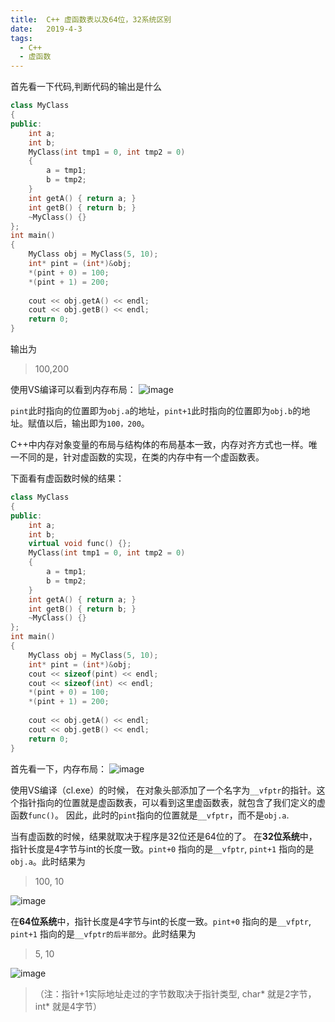 ```yaml
---
title:  C++ 虚函数表以及64位，32系统区别
date:   2019-4-3
tags: 
  - C++
  - 虚函数
---
```


首先看一下代码,判断代码的输出是什么

```C++
class MyClass
{
public:
	int a;
	int b;
	MyClass(int tmp1 = 0, int tmp2 = 0)
	{
		a = tmp1;
		b = tmp2;
	}
	int getA() { return a; }
	int getB() { return b; }
	~MyClass() {}
};
int main()
{
	MyClass obj = MyClass(5, 10);
	int* pint = (int*)&obj;
	*(pint + 0) = 100;
	*(pint + 1) = 200;
	
	cout << obj.getA() << endl;
	cout << obj.getB() << endl;
    return 0;
}
```
输出为
> 100,200

使用VS编译可以看到内存布局：
![image](https://tuchuang-1259359185.cos.ap-chengdu.myqcloud.com/_asserts/C%2B%2B-obj/1.jpg)

`pint`此时指向的位置即为`obj.a`的地址，`pint+1`此时指向的位置即为`obj.b`的地址。赋值以后，输出即为`100，200`。


C++中内存对象变量的布局与结构体的布局基本一致，内存对齐方式也一样。唯一不同的是，针对虚函数的实现，在类的内存中有一个虚函数表。

下面看有虚函数时候的结果：
```C++
class MyClass
{
public:
	int a;
	int b;
	virtual void func() {};
	MyClass(int tmp1 = 0, int tmp2 = 0)
	{
		a = tmp1;
		b = tmp2;
	}
	int getA() { return a; }
	int getB() { return b; }
	~MyClass() {}
};
int main()
{
	MyClass obj = MyClass(5, 10);
	int* pint = (int*)&obj;
	cout << sizeof(pint) << endl;
	cout << sizeof(int) << endl;
	*(pint + 0) = 100;
	*(pint + 1) = 200;
	
	cout << obj.getA() << endl;
	cout << obj.getB() << endl;
    return 0;
}
```
首先看一下，内存布局：
![image](https://tuchuang-1259359185.cos.ap-chengdu.myqcloud.com/_asserts/C%2B%2B-obj/2.jpg)

使用VS编译（cl.exe）的时候， 在对象头部添加了一个名字为`__vfptr`的指针。这个指针指向的位置就是虚函数表，可以看到这里虚函数表，就包含了我们定义的虚函数`func()`。
因此，此时的`pint`指向的位置就是`__vfptr`，而不是`obj.a`.

当有虚函数的时候，结果就取决于程序是32位还是64位的了。
在**32位系统**中，指针长度是4字节与int的长度一致。`pint+0` 指向的是`__vfptr`, `pint+1` 指向的是`obj.a`。此时结果为
>100, 10

![image](https://tuchuang-1259359185.cos.ap-chengdu.myqcloud.com/_asserts/C%2B%2B-obj/3.jpg)

在**64位系统**中，指针长度是4字节与int的长度一致。`pint+0` 指向的是`__vfptr`, `pint+1` 指向的是`__vfptr的后半部分`。此时结果为
>5, 10

![image](https://tuchuang-1259359185.cos.ap-chengdu.myqcloud.com/_asserts/C%2B%2B-obj/4.jpg)


>（注：指针+1实际地址走过的字节数取决于指针类型, char* 就是2字节， int* 就是4字节）